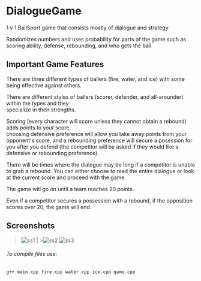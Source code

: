 # DialogueGame
1 v 1 BallSport game that consists mostly of dialogue and strategy

Randomizes numbers and uses probability for parts of the game such as scoring ability, defense, rebounding, and who gets the ball

## Important Game Features

There are three different types of ballers (fire, water, and ice) with some being effective against others.

There are different styles of ballers (scorer, defender, and all-arounder) within the types and they      
specialize in their strengths.
  
Scoring (every character will score unless they cannot obtain a rebound) adds points to your score,       
choosing defensive preference will allow you take away points from your opponent's score, and
a rebounding preference will secure a posession for you after you defend
(the competitor will be asked if they would like a defensive or rebounding preference).
  
There will be times where the dialogue may be long if a competitor is unable to grab a rebound. You can
either choose to read the entire dialogue or look at the current score and proceed with the game.
  
The game will go on until a team reaches 20 points.
 
Even if a competitor secures a possession with a rebound, if the opposition scores over 20, the game
will end.
 ## Screenshots
 >![ss1](https://github.com/user-attachments/assets/082296e2-89c3-43f5-8898-97948929cdf7) | >![ss2](https://github.com/user-attachments/assets/97f1e1b9-344f-4af8-b456-f466d0436db6)
 >![ss3](https://github.com/user-attachments/assets/61bc7578-2f03-4c57-bfd4-f53e5961126b)

###### To compile files use: 
  ```
  g++ main.cpp fire.cpp water.cpp ice.cpp game.cpp
  ```
